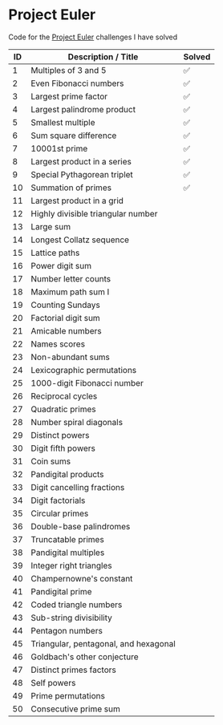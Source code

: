 # Project Euler
Code for the [Project Euler](https://projecteuler.net/about "Project Euler") challenges I have solved

ID | Description / Title | Solved 
--- | ------------------- | ----- 
1   	| Multiples of 3 and 5	| :white_check_mark: 
2	| Even Fibonacci numbers | :white_check_mark: 
3	| Largest prime factor  | :white_check_mark: 
4	| Largest palindrome product | :white_check_mark: 
5	| Smallest multiple  | :white_check_mark: 
6	| Sum square difference  | :white_check_mark: 
7	| 10001st prime  | :white_check_mark:
8	| Largest product in a series | :white_check_mark:
9	| Special Pythagorean triplet | :white_check_mark:
10 |	Summation of primes | :white_check_mark:
11 |	Largest product in a grid |
12 |	Highly divisible triangular number |
13 |	Large sum |
14 |	Longest Collatz sequence |
15 |	Lattice paths |
16 |	Power digit sum |
17 |	Number letter counts |
18 |	Maximum path sum I |
19 |	Counting Sundays |
20 |	Factorial digit sum |
21 |	Amicable numbers |
22 |	Names scores |
23 |	Non-abundant sums |
24 |	Lexicographic permutations |
25 |	1000-digit Fibonacci number |
26 |	Reciprocal cycles |
27 |  Quadratic primes |
28 |	Number spiral diagonals |
29 |	Distinct powers |
30 |	Digit fifth powers |
31 |	Coin sums |
32 |	Pandigital products |
33 |	Digit cancelling fractions |
34 |	Digit factorials |
35 |	Circular primes |
36 |	Double-base palindromes |
37 |	Truncatable primes |
38 |	Pandigital multiples |
39 |	Integer right triangles |
40 |	Champernowne's constant |
41 |	Pandigital prime |
42 |	Coded triangle numbers |
43 |	Sub-string divisibility |
44 |	Pentagon numbers |
45 |	Triangular, pentagonal, and hexagonal |
46 |	Goldbach's other conjecture |
47 |	Distinct primes factors |
48 |	Self powers |
49 |	Prime permutations |
50 |	Consecutive prime sum |

